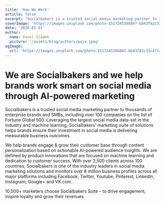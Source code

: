 ```yaml
---
title: 'How We Work'
article: false
excerpt: "Socialbakers is a trusted social media marketing partner to thousands of enterprise brands and SMBs, including over 100 companies on the list of Fortune Global 500. Leveraging the largest social media data-set in the industry and machine learning, Socialbakers’ marketing suite of solutions helps brands ensure their investment in social media is delivering measurable business outcomes."
coverImage: 'https://images.unsplash.com/photo-1517245386807-bb43f82c33c4?ixlib=rb-1.2.1&ixid=eyJhcHBfaWQiOjEyMDd9&auto=format&fit=crop&h=700&q=80'
date: '2020-01-01'
author:
  name: Pavel Sládek
  picture: '/assets/blog/authors/paja.jpeg'
ogImage:
  url: 'https://images.unsplash.com/photo-1517245386807-bb43f82c33c4?ixlib=rb-1.2.1&ixid=eyJhcHBfaWQiOjEyMDd9&auto=format&fit=crop&h=700&q=80'
---
```


# We are Socialbakers and we help brands work smart on social media through AI-powered marketing

Socialbakers is a trusted social media marketing partner to thousands of enterprise brands and SMBs, including over 100 companies on the list of Fortune Global 500. Leveraging the largest social media data-set in the industry and machine learning, Socialbakers’ marketing suite of solutions helps brands ensure their investment in social media is delivering measurable business outcomes.


We help brands engage & grow their customer base through content personalization based on actionable AI-powered audience insights.
We are defined by product innovations that are focused on machine learning and dedication to customer success. With over 2,500 clients across 100 countries, Socialbakers is one of the industry leaders in social media marketing solutions and monitors over 8 million business profiles across all major platforms including Facebook, Twitter, Youtube, Pinterest, LinkedIn, Instagram, Google+ and VK.com.


10,000+ marketers choose Socialbakers Suite – to drive engagement, inspire loyalty and grow their revenues